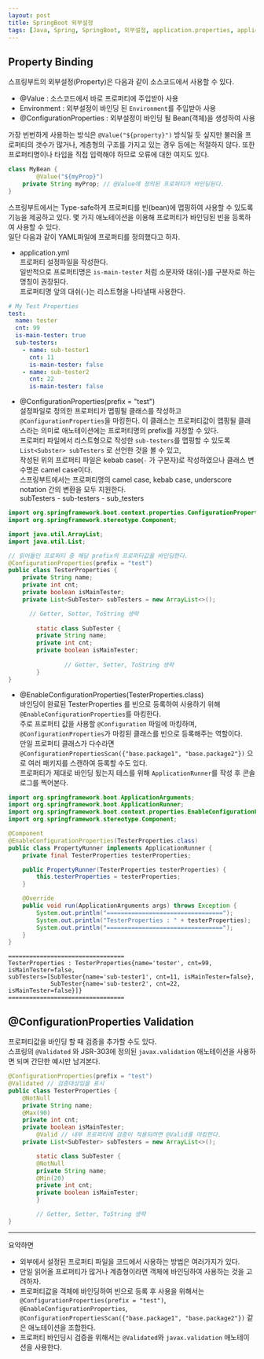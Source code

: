 ```yaml
---
layout: post
title: SpringBoot 외부설정
tags: [Java, Spring, SpringBoot, 외부설정, application.properties, application.yml, @ConfigurationProperties, @EnableConfigurationProperties, @ConfigurationPropertiesScan]
---
```

## Property Binding
스프링부트의 외부설정(Property)은 다음과 같이 소스코드에서 사용할 수 있다. 

- @Value : 소스코드에서 바로 프로퍼티에 주입받아 사용
- Environment : 외부설정이 바인딩 된 `Environment`를 주입받아 사용
- @ConfigurationProperties : 외부설정이 바인딩 될 Bean(객체)을 생성하여 사용

가장 빈번하게 사용하는 방식은 `@Value("${property}")` 방식일 듯 싶지만 불러올 프로퍼티의 갯수가 많거나, 계층형의 구조를 가지고 있는 경우 등에는 적절하지 않다. 또한 프로퍼티명이나 타입을 직접 입력해야 하므로 오류에 대한 여지도 있다.
```java
class MyBean {
        @Value("${myProp}")
    private String myProp; // @Value에 정의된 프로퍼티가 바인딩된다.
}
```

스프링부트에서는 Type-safe하게 프로퍼티를 빈(bean)에 맵핑하여 사용할 수 있도록 기능을 제공하고 있다. 몇 가지 애노테이션을 이용해 프로퍼티가 바인딩된 빈을 등록하여 사용할 수 있다.  
일단 다음과 같이 YAML파일에 프로퍼티를 정의했다고 하자.

- application.yml  
프로퍼티 설정파일을 작성한다.  
일반적으로 프로퍼티명은 `is-main-tester` 처럼 소문자와 대쉬(-)를 구분자로 하는 명칭이 권장된다.  
프로퍼티명 앞의 대쉬(-)는 리스트형을 나타낼때 사용한다.
```yaml
# My Test Properties
test:
  name: tester
  cnt: 99
  is-main-tester: true
  sub-testers:
    - name: sub-tester1
      cnt: 11
      is-main-tester: false
    - name: sub-tester2
      cnt: 22
      is-main-tester: false
```

- @ConfigurationProperties(prefix = "test")  
설정파일로 정의한 프로퍼티가 맵핑될 클래스를 작성하고 `@ConfigurationProperties`을 마킹한다. 이 클래스는 프로퍼티값이 맵핑될 클래스라는 의미로 애노테이션에는 프로퍼티명의 prefix를 지정할 수 있다.  
프로퍼티 파일에서 리스트형으로 작성한 `sub-testers`를 맵핑할 수 있도록 `List<Subster> subTesters` 로 선언한 것을 볼 수 있고,  
작성된 위의 프로퍼티 파일은 kebab case(`-` 가 구분자)로 작성하였으나 클래스 변수명은 camel case이다.  
스프링부트에서는 프로퍼티명의 camel case, kebab case, underscore notation 간의 변환을 모두 지원한다.  
subTesters - sub-testers  - sub_testers
```java
import org.springframework.boot.context.properties.ConfigurationProperties;
import org.springframework.stereotype.Component;

import java.util.ArrayList;
import java.util.List;

// 읽어들인 프로퍼티 중 해당 prefix의 프로퍼티값을 바인딩한다.
@ConfigurationProperties(prefix = "test")
public class TesterProperties {
    private String name;
    private int cnt;
    private boolean isMainTester;
    private List<SubTester> subTesters = new ArrayList<>();

      // Getter, Setter, ToString 생략
    
        static class SubTester {
        private String name;
        private int cnt;
        private boolean isMainTester;
            
                // Getter, Setter, ToString 생략
        }
}
```

- @EnableConfigurationProperties(TesterProperties.class)  
바인딩이 완료된 TesterProperties 를 빈으로 등록하여 사용하기 위해 `@EnableConfigurationProperties`를 마킹한다.  
주로 프로퍼티 값을 사용할 `@Configuration` 파일에 마킹하며, `@ConfigurationProperties`가 마킹된 클래스를 빈으로 등록해주는 역할이다.  
만일 프로퍼티 클래스가 다수라면 `@ConfigurationPropertiesScan({"base.package1", "base.package2"})` 으로 여러 패키지를 스캔하여 등록할 수도 있다.   
프로퍼티가 제대로 바인딩 됬는지 테스를 위해 `ApplicationRunner`를 작성 후 콘솔로그를 찍어본다.
```java
import org.springframework.boot.ApplicationArguments;
import org.springframework.boot.ApplicationRunner;
import org.springframework.boot.context.properties.EnableConfigurationProperties;
import org.springframework.stereotype.Component;

@Component
@EnableConfigurationProperties(TesterProperties.class)
public class PropertyRunner implements ApplicationRunner {
    private final TesterProperties testerProperties;

    public PropertyRunner(TesterProperties testerProperties) {
        this.testerProperties = testerProperties;
    }

    @Override
    public void run(ApplicationArguments args) throws Exception {
        System.out.println("=================================");
        System.out.println("TesterProperties : " + testerProperties);
        System.out.println("=================================");
    }
}
```
```text
=================================
TesterProperties : TesterProperties{name='tester', cnt=99, isMainTester=false, 
subTesters=[SubTester{name='sub-tester1', cnt=11, isMainTester=false}, 
            SubTester{name='sub-tester2', cnt=22, isMainTester=false}]}
=================================
```

## @ConfigurationProperties Validation
프로퍼티값을 바인딩 할 때 검증을 추가할 수도 있다.  
스프링의 `@Validated` 와 JSR-303에 정의된 `javax.validation` 애노테이션을 사용하면 되며 간단한 예시만 남겨본다.
```java
@ConfigurationProperties(prefix = "test")
@Validated // 검증대상임을 표시
public class TesterProperties {
    @NotNull
    private String name;
    @Max(90)
    private int cnt;
    private boolean isMainTester;
        @Valid // 내부 프로퍼티에 검증이 적용되려면 @Valid를 마킹한다.
    private List<SubTester> subTesters = new ArrayList<>();

        static class SubTester {
        @NotNull
        private String name;
        @Min(20)
        private int cnt;
        private boolean isMainTester;
        }

        // Getter, Setter, ToString 생략
}
```

---

요약하면
- 외부에서 설정된 프로퍼티 파일을 코드에서 사용하는 방법은 여러가지가 있다.
- 만일 읽어올 프로퍼티가 많거나 계층형이라면 객체에 바인딩하여 사용하는 것을 고려하자.
- 프로퍼티값을 객체에 바인딩하여 빈으로 등록 후 사용을 위해서는 `@ConfigurationProperties(prefix = "test")`, `@EnableConfigurationProperties`, `@ConfigurationPropertiesScan({"base.package1", "base.package2"})` 같은 애노테이션을 조합한다.
- 프로퍼티 바인딩시 검증을 위해서는 `@Validated`와 `javax.validation` 애노테이션을 사용한다.